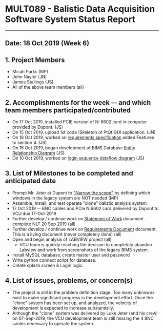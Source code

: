 # MULT089 - Balistic Data Acquisition Software System  Status Report

---

## Date: 18 Oct 2019  (Week 6)

## 1.  Project Members

  * Micah Parks (MP)
  * John Naylor (JN)
  * James Stallings (JS)
  * All of the above team members (all)

## 2.  Accomplishments for the week -- and which team members participated/contributed

  * On 17 Oct 2019, installed PCIE version of NI 6602 card in computer provided by Dupont. (JS)
  * On 15 Oct 2019, upload 1st code (Skeleton of PtQt GUI application. (JN)
  * On 18 Oct 2019, worked on [requirements specification](https://docs.google.com/document/d/1V9TCrGzKtiCerEHMaBSA0gBI4JfXezWSV_l9RsR3n_w/edit?usp=sharing) added Features to section 4. (JS)
  * On 16 Oct 2019, began development of BIMS Database [Entity Relationship Diagram](https://www.lucidchart.com/invitations/accept/7c0add64-c38c-41c8-8129-4bbbc21c010c) (JS)
  * On 10 Oct 2019, worked on [login sequence dataflow diagram](https://www.lucidchart.com/invitations/accept/872ab3b7-1051-4744-b67d-258fc0c045c3) (JS)

## 3. List of Milestones to be completed and anticipated date

  * Prompt Mr. Jeter at Dupont to ["Narrow the scope"](https://github.com/VCU-CS-Capstone/2019-CS326-DuPont-Ballistic-Data-Acquisition/issues/7) by defining which windows in the legacy system are NOT needed (MP)
  * Assemble, Install, and test operate "clone" balistic analysis system. 
  * 17 Oct 2019 -- BNC cables and PCIe NI6602 card delivered by Dupont to VCU due 17-Oct-2019
  * Further develop / continue work on [Statement of Work](https://github.com/VCU-CS-Capstone/2019-MULT606-DuPont-Ballistic-Data-Acquisition/blob/master/Documentation/Statement_Of_Work.md) document. complete NLT 20 Sep 2019 (all)
  * Further develop / continue work on [Requirements Document](https://docs.google.com/document/d/1gUw1K_7HPkCn8hqNF-GUn2tW1sUHFUCNhFq1kbwdjEQ/edit?usp=sharing) document. This is a living document (never completely done) (all)
  * Open and begin analysis of LABVIEW project (all)
    *  VCU team is quickly reaching the decision to completely abandon Labview and work from screenshots of the legacy BIMS system.
  * Install MySQL database, create master user and password
  * Write python connect script for database.
  * Create splash screen & Login logic.
    
## 4. List of issues, problems, or concern(s)

  * The project is still in the problem definition stage.  Too many unknowns exist to make significant progress in the development effort.  Once the "clone" system has been set up, and analyzed, the velocity of development is expected to increase substantially. 
  * Although the "clone" system was delivered by Luke Jeter (and his crew) on 07-Sep-2019, the VCU development team is still missing the 4 BNC cables necessary to operate the system.
